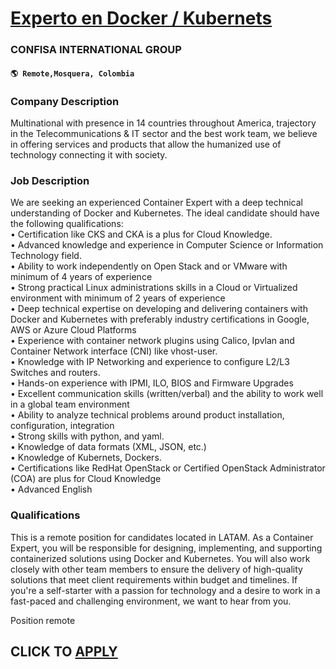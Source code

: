 # [Experto en Docker / Kubernets](https://www.remotewlb.com/apply/experto-en-docker-kubernets)  
### CONFISA INTERNATIONAL GROUP  
#### `🌎 Remote,Mosquera, Colombia`  

### **Company Description**

Multinational with presence in 14 countries throughout America, trajectory in the Telecommunications & IT sector and the best work team, we believe in offering services and products that allow the humanized use of technology connecting it with society.

###  **Job Description**

We are seeking an experienced Container Expert with a deep technical understanding of Docker and Kubernetes. The ideal candidate should have the following qualifications:  
• Certification like CKS and CKA is a plus for Cloud Knowledge.  
• Advanced knowledge and experience in Computer Science or Information Technology field.  
• Ability to work independently on Open Stack and or VMware with minimum of 4 years of experience  
• Strong practical Linux administrations skills in a Cloud or Virtualized environment with minimum of 2 years of experience  
• Deep technical expertise on developing and delivering containers with Docker and Kubernetes with preferably industry certifications in Google, AWS or Azure Cloud Platforms  
• Experience with container network plugins using Calico, Ipvlan and Container Network interface (CNI) like vhost-user.  
• Knowledge with IP Networking and experience to configure L2/L3 Switches and routers.  
• Hands-on experience with IPMI, ILO, BIOS and Firmware Upgrades  
• Excellent communication skills (written/verbal) and the ability to work well in a global team environment  
• Ability to analyze technical problems around product installation, configuration, integration  
• Strong skills with python, and yaml.  
• Knowledge of data formats (XML, JSON, etc.)  
• Knowledge of Kubernets, Dockers.  
• Certifications like RedHat OpenStack or Certified OpenStack Administrator (COA) are plus for Cloud Knowledge  
• Advanced English

###  **Qualifications**

This is a remote position for candidates located in LATAM. As a Container Expert, you will be responsible for designing, implementing, and supporting containerized solutions using Docker and Kubernetes. You will also work closely with other team members to ensure the delivery of high-quality solutions that meet client requirements within budget and timelines. If you're a self-starter with a passion for technology and a desire to work in a fast-paced and challenging environment, we want to hear from you.  
  
Position remote

  
## CLICK TO [APPLY](https://www.remotewlb.com/apply/experto-en-docker-kubernets)

